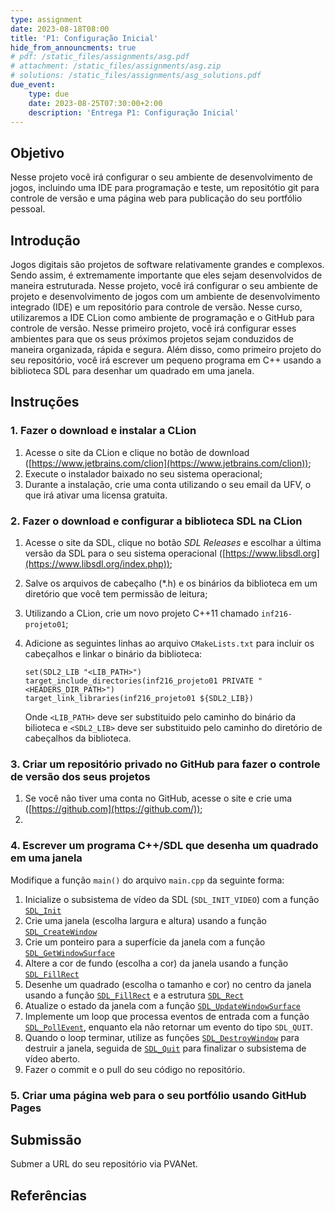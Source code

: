 ```yaml
---
type: assignment
date: 2023-08-18T08:00
title: 'P1: Configuração Inicial'
hide_from_announcments: true
# pdf: /static_files/assignments/asg.pdf
# attachment: /static_files/assignments/asg.zip
# solutions: /static_files/assignments/asg_solutions.pdf
due_event: 
    type: due
    date: 2023-08-25T07:30:00+2:00
    description: 'Entrega P1: Configuração Inicial'
---
```


## Objetivo

Nesse projeto você irá configurar o seu ambiente de desenvolvimento de jogos, incluindo uma IDE para programação e teste, um repositótio git para controle de versão e uma página web para publicação do seu portfólio pessoal.

## Introdução

<!-- No contexto da indústria de jogos digitais, um portfólio é uma coleção organizada de projetos relacionados à criação de jogos. É uma ferramenta essencial para os profissionais dessa área, incluindo programadores, artistas, designers, compositores, entre outros, que desejam mostrar suas habilidades, experiências e realizações aos potenciais empregadores, clientes ou parceiros.

O portfólio permite que os criadores de jogos demonstrem suas capacidades, estilo artístico, conhecimento técnico e criatividade. Ele pode conter uma variedade de materiais, dependendo da especialização do indivíduo e do seu envolvimento em diferentes aspectos do desenvolvimento de jogos. Como essa é uma disciplina de Ciência da Computação, o seu portfólio deverá destavar suas habilidades como programador. Sendo assim, os principais materiais do seu porfólio serão trechos de códigos associados a imagens ou vídeos do jogo e comentários que evidenciem suas princiais contribuições para aquele projeto.

Nesse projeto, você irá usar o GitHub para hospedar um repositório git que será usado durante a disciplina para o controle de versão dos seus projetos, bem como a página web do seu portfolio. -->

Jogos digitais são projetos de software relativamente grandes e complexos. Sendo assim, é extremamente importante que eles sejam desenvolvidos de maneira estruturada. Nesse projeto, você irá configurar o seu ambiente de projeto e desenvolvimento de jogos com um ambiente de desenvolvimento integrado (IDE) e um repositório para controle de versão. Nesse curso, utilizaremos a IDE CLion como ambiente de programação e o GitHub para controle de versão. Nesse primeiro projeto, você irá configurar esses ambientes para que os seus próximos projetos sejam conduzidos de maneira organizada, rápida e segura. Além disso, como primeiro projeto do seu repositório, você irá escrever um pequeno programa em C++ usando a biblioteca SDL para desenhar um quadrado em uma janela.

## Instruções

### **1. Fazer o download e instalar a CLion**

<!-- A CLion é uma IDE profissional multiplataforma desenvolvida e mantida pela empresa tcheca JetBrains. Apesar de ser uma IDE prorietária e paga, a JetBrains oferece licensas gratuitas para alunos e professores. Para fazer o download e instalar a CLion, você pode seguir as seguintes instruções: -->

1. Acesse o site da CLion e clique no botão de download ([https://www.jetbrains.com/clion](https://www.jetbrains.com/clion));
2. Execute o instalador baixado no seu sistema operacional;
3. Durante a instalação, crie uma conta utilizando o seu email da UFV, o que irá ativar uma licensa gratuita.

### **2. Fazer o download e configurar a biblioteca SDL na CLion**

<!-- A SDL é uma biblioteca que facilita o acesso multiplataforma a dispositivos de áudio, controle, gráficos, entre outros. Ela é utilizada profissionalmente para o desenvolvivento de jogos, tocadores de vídeo, emuladores, etc. A SDL não é uma game engine, pois não fornece funcionalidades específicas de jogos, como simulações físicas ou inteligência artificial. Nessa disciplina, iremos utilzar a SDL para implementar tais funcionalidades e criar a nossa prória engine. Para fazer o download e configurar a SDL na CLion, você pode seguir as seguintes instruções: -->

1. Acesse o site da SDL, clique no botão *SDL Releases* e escolhar a última versão da SDL para o seu sistema operacional ([https://www.libsdl.org](https://www.libsdl.org/index.php));
3. Salve os arquivos de cabeçalho (*.h) e os binários da biblioteca em um diretório que você tem permissão de leitura;
4. Utilizando a CLion, crie um novo projeto C++11 chamado `inf216-projeto01`;
5. Adicione as seguintes linhas ao arquivo `CMakeLists.txt` para incluir os cabeçalhos e linkar o binário da biblioteca:

    ```
    set(SDL2_LIB "<LIB_PATH>")
    target_include_directories(inf216_projeto01 PRIVATE "<HEADERS_DIR_PATH>")
    target_link_libraries(inf216_projeto01 ${SDL2_LIB})
    ```

    Onde `<LIB_PATH>` deve ser substituido pelo caminho do binário da bilioteca e `<SDL2_LIB>` deve ser substituido
    pelo caminho do diretório de cabeçalhos da biblioteca.

### **3. Criar um repositório privado no GitHub para fazer o controle de versão dos seus projetos**

1. Se você não tiver uma conta no GitHub, acesse o site e crie uma ([https://github.com](https://github.com/));
2. 

### **4. Escrever um programa C++/SDL que desenha um quadrado em uma janela**

Modifique a função `main()` do arquivo `main.cpp` da seguinte forma:

1. Inicialize o subsistema de vídeo da SDL (`SDL_INIT_VIDEO`) com a função [`SDL_Init`](https://wiki.libsdl.org/SDL2/SDL_PollEvent)
2. Crie uma janela (escolha largura e altura) usando a função [`SDL_CreateWindow`](https://wiki.libsdl.org/SDL2/SDL_CreateWindow)
3. Crie um ponteiro para a superfície da janela com a função [`SDL_GetWindowSurface`](https://wiki.libsdl.org/SDL2/SDL_GetWindowSurface)
4. Altere a cor de fundo (escolha a cor) da janela usando a função [`SDL_FillRect`](https://wiki.libsdl.org/SDL2/SDL_FillRect)
5. Desenhe um quadrado (escolha o tamanho e cor) no centro da janela usando a função [`SDL_FillRect`](https://wiki.libsdl.org/SDL2/SDL_FillRect) e a estrutura [`SDL_Rect`](https://wiki.libsdl.org/SDL2/SDL_Rect)
6. Atualize o estado da janela com a função [`SDL_UpdateWindowSurface`](https://wiki.libsdl.org/SDL2/SDL_UpdateWindowSurface)
7. Implemente um loop que processa eventos de entrada com a função [`SDL_PollEvent`](https://wiki.libsdl.org/SDL2/SDL_PollEvent), enquanto ela não retornar um evento do tipo `SDL_QUIT`.
8. Quando o loop terminar, utilize as funções [`SDL_DestroyWindow`](https://wiki.libsdl.org/SDL2/SDL_DestroyWindow) para destruir a janela, seguida de [`SDL_Quit`](https://wiki.libsdl.org/SDL2/SDL_Quit) para 
finalizar o subsistema de vídeo aberto.
9. Fazer o commit e o pull do seu código no repositório.

### **5. Criar uma página web para o seu portfólio usando GitHub Pages**

## Submissão

Submer a URL do seu repositório via PVANet.

## Referências



